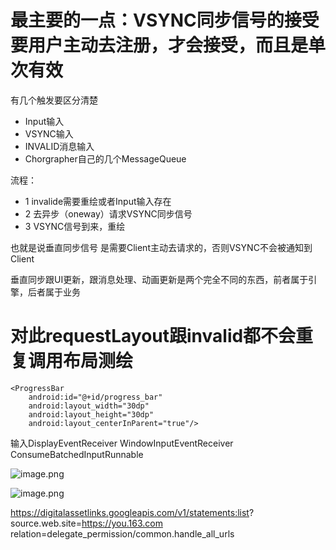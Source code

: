 # 最主要的一点：VSYNC同步信号的接受要用户主动去注册，才会接受，而且是单次有效



有几个触发要区分清楚

* Input输入
* VSYNC输入
* INVALID消息输入
* Chorgrapher自己的几个MessageQueue

流程：

* 1 invalide需要重绘或者Input输入存在
* 2 去异步（oneway）请求VSYNC同步信号
* 3 VSYNC信号到来，重绘

也就是说垂直同步信号 是需要Client主动去请求的，否则VSYNC不会被通知到Client

垂直同步跟UI更新，跟消息处理、动画更新是两个完全不同的东西，前者属于引擎，后者属于业务

# 对此requestLayout跟invalid都不会重复调用布局测绘

    <ProgressBar
        android:id="@+id/progress_bar"
        android:layout_width="30dp"
        android:layout_height="30dp"
        android:layout_centerInParent="true"/>
        
        

输入DisplayEventReceiver       WindowInputEventReceiver    ConsumeBatchedInputRunnable 

![image.png](https://upload-images.jianshu.io/upload_images/1460468-e6173e52c5e28102.png?imageMogr2/auto-orient/strip%7CimageView2/2/w/1240)

![image.png](https://upload-images.jianshu.io/upload_images/1460468-59db43c5821639d6.png?imageMogr2/auto-orient/strip%7CimageView2/2/w/1240)

https://digitalassetlinks.googleapis.com/v1/statements:list?
   source.web.site=https://you.163.com
   relation=delegate_permission/common.handle_all_urls

 